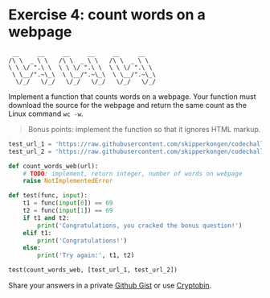 # Exercise 4: count words on a webpage

```
 __     __     __     __     __     __    
/\ \  _ \ \   /\ \  _ \ \   /\ \  _ \ \   
\ \ \/ ".\ \  \ \ \/ ".\ \  \ \ \/ ".\ \  
 \ \__/".~\_\  \ \__/".~\_\  \ \__/".~\_\
  \/_/   \/_/   \/_/   \/_/   \/_/   \/_/
```

Implement a function that counts words on a webpage. Your function must download the source for the webpage and return the same count as the Linux command `wc -w`.

> Bonus points: implement the function so that it ignores HTML markup.

```python
test_url_1 = 'https://raw.githubusercontent.com/skipperkongen/codechallenge-serotina-kudos/main/page_raw.txt'
test_url_2 = 'https://raw.githubusercontent.com/skipperkongen/codechallenge-serotina-kudos/main/page_markup.html'

def count_words_web(url):
    # TODO: implement, return integer, number of words on webpage
    raise NotImplementedError

def test(func, input):
    t1 = func(input[0]) == 69
    t2 = func(input[1]) == 69
    if t1 and t2:
        print('Congratulations, you cracked the bonus question!')
    elif t1:
        print('Congratulations!')
    else:
        print('Try again:', t1, t2)

test(count_words_web, [test_url_1, test_url_2])
```

Share your answers in a private [Github Gist](https://gist.github.com/) or use [Cryptobin](https://cryptobin.co/).
